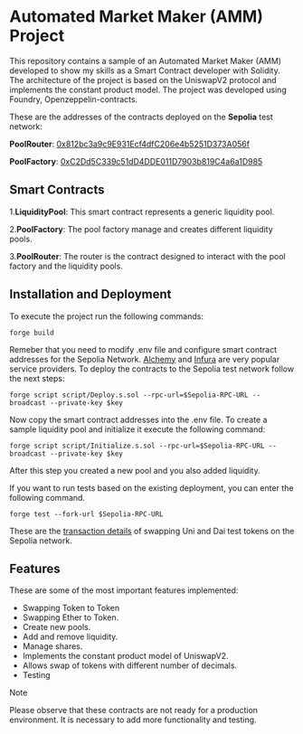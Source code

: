 # Automated Market Maker (AMM) Project
This repository contains a sample of an Automated Market Maker (AMM) developed to show my skills as a Smart Contract developer with Solidity. The architecture of the project is based on the UniswapV2 protocol and implements the constant product model. The project was developed using Foundry, Openzeppelin-contracts.<br />

These are the addresses of the contracts deployed on the **Sepolia** test network:

**PoolRouter**: [0x812bc3a9c9E931Ecf4dfC206e4b5251D373A056f](https://sepolia.etherscan.io/address/0x812bc3a9c9E931Ecf4dfC206e4b5251D373A056f#code)

**PoolFactory**: [0xC2Dd5C339c51dD4DDE011D7903b819C4a6a1D985](https://sepolia.etherscan.io/address/0xC2Dd5C339c51dD4DDE011D7903b819C4a6a1D985#code)

## Smart Contracts ##
1.**LiquidityPool**: This smart contract represents a generic liquidity pool. <br />

2.**PoolFactory**: The pool factory manage and creates different liquidity pools. <br />

3.**PoolRouter**: The router is the contract designed to interact with the pool factory and the liquidity pools. <br />

## Installation and Deployment ##
To execute the project run the following commands:
```
forge build
```
Remeber that you need to modify .env file and configure smart contract addresses for the Sepolia Network. [Alchemy](https://www.alchemy.com/) and [Infura](https://www.infura.io/) are very popular service providers. To deploy the contracts to the Sepolia test network follow the next steps:

```
forge script script/Deploy.s.sol --rpc-url=$Sepolia-RPC-URL --broadcast --private-key $key
```
Now copy the smart contract addresses into the .env file. To create a sample liquidity pool and initialize it execute the following command:

```
forge script script/Initialize.s.sol --rpc-url=$Sepolia-RPC-URL --broadcast --private-key $key
```
After this step you created a new pool and you also added liquidity.

If you want to run tests based on the existing deployment, you can enter the following command.
```aiignore
forge test --fork-url $Sepolia-RPC-URL
```
These are the [transaction details](https://sepolia.etherscan.io/tx/0xc58b99c41893ab118e02cd71c21bc87b685f4778033f442d3e33b63658ccb885) of swapping Uni and Dai test tokens on the Sepolia network.

## Features ##
These are some of the most important features implemented:
* Swapping Token to Token  
* Swapping Ether to Token.
* Create new pools.
* Add and remove liquidity.
* Manage shares.
* Implements the constant product model of UniswapV2.
* Allows swap of tokens with different number of decimals.
* Testing

> [!NOTE]
> Please observe that these contracts are not ready for a production environment. It is necessary to add more functionality and testing.
